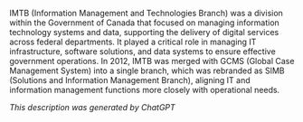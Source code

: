 IMTB (Information Management and Technologies Branch) was a division within the Government of Canada that focused on managing information technology systems and data, supporting the delivery of digital services across federal departments. It played a critical role in managing IT infrastructure, software solutions, and data systems to ensure effective government operations. In 2012, IMTB was merged with GCMS (Global Case Management System) into a single branch, which was rebranded as SIMB (Solutions and Information Management Branch), aligning IT and information management functions more closely with operational needs.

*This description was generated by ChatGPT*